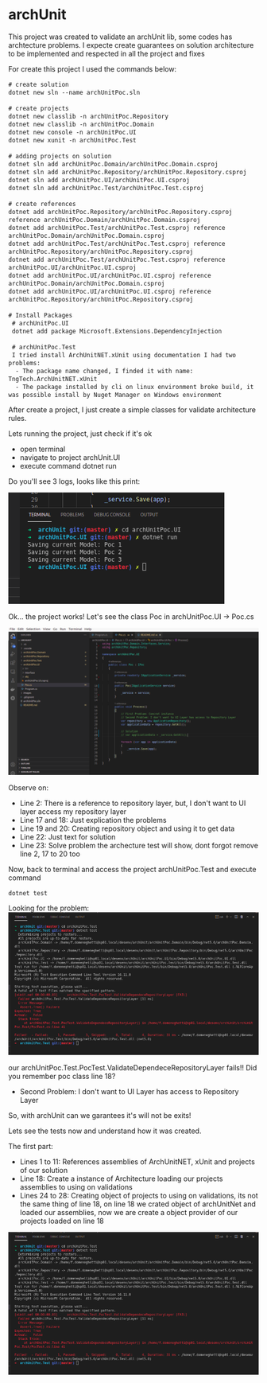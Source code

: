 # archUnit
This project was created to validate an archUnit lib, some codes has archtecture problems.
I expecte create guarantees on solution architecture to be implemented and respected in all the project and fixes

For create this project I used the commands below:
```
# create solution
dotnet new sln --name archUnitPoc.sln 

# create projects
dotnet new classlib -n archUnitPoc.Repository
dotnet new classlib -n archUnitPoc.Domain  
dotnet new console -n archUnitPoc.UI 
dotnet new xunit -n archUnitPoc.Test 

# adding projects on solution
dotnet sln add archUnitPoc.Domain/archUnitPoc.Domain.csproj   
dotnet sln add archUnitPoc.Repository/archUnitPoc.Repository.csproj
dotnet sln add archUnitPoc.UI/archUnitPoc.UI.csproj
dotnet sln add archUnitPoc.Test/archUnitPoc.Test.csproj

# create references
dotnet add archUnitPoc.Repository/archUnitPoc.Repository.csproj reference archUnitPoc.Domain/archUnitPoc.Domain.csproj
dotnet add archUnitPoc.Test/archUnitPoc.Test.csproj reference archUnitPoc.Domain/archUnitPoc.Domain.csproj
dotnet add archUnitPoc.Test/archUnitPoc.Test.csproj reference archUnitPoc.Repository/archUnitPoc.Repository.csproj
dotnet add archUnitPoc.Test/archUnitPoc.Test.csproj reference archUnitPoc.UI/archUnitPoc.UI.csproj       
dotnet add archUnitPoc.UI/archUnitPoc.UI.csproj reference archUnitPoc.Domain/archUnitPoc.Domain.csproj        
dotnet add archUnitPoc.UI/archUnitPoc.UI.csproj reference archUnitPoc.Repository/archUnitPoc.Repository.csproj

# Install Packages
 # archUnitPoc.UI
 dotnet add package Microsoft.Extensions.DependencyInjection

 # archUnitPoc.Test
 I tried install ArchUnitNET.xUnit using documentation I had two problems:
  - The package name changed, I finded it with name: TngTech.ArchUnitNET.xUnit 
  - The package installed by cli on linux environment broke build, it was possible install by Nuget Manager on Windows environment
```
After create a project, I just create a simple classes for validate architecture rules.

Lets running the project, just check if it's ok
- open terminal
- navigate to project archUnit.UI
- execute command dotnet run

Do you'll see 3 logs, looks like this print:

![Result Test Project Running](images/runningProject.png)

Ok... the project works! 
Let's see the class Poc in archUnitPoc.UI -> Poc.cs

![Poc Class](images/PocClass.png)

Observe on:
- Line 2: There is a reference to repository layer, but, I don't want to UI layer access my repository layer
- Line 17 and 18: Just explication the problems
- Line 19 and 20: Creating repository object and using it to get data
- Line 22: Just text for solution
- Line 23: Solve problem the archecture test will show, dont forgot remove line 2, 17 to 20 too

Now, back to terminal and access the project archUnitPoc.Test and execute command 
```
dotnet test
```

Looking for the problem:
![](images/UnitTestFail.png)

our archUnitPoc.Test.PocTest.ValidateDependeceRepositoryLayer fails!!
Did you remember poc class line 18?

- Second Problem: I don't want to UI Layer has access to Repository Layer

So, with archUnit can we garantees it's will not be exits!

Lets see the tests now and understand how it was created.

The first part:
- Lines 1 to 11: References assemblies of ArchUnitNET, xUnit and projects of our solution
- Line 18: Create a instance of Architecture loading our projects assemblies to using on validations
- Lines 24 to 28: Creating object of projects to using on validations, its not the same thing of line 18, on line 18 we crated object of archUnitNet and loaded our assemblies, now we are create a object provider of our projects loaded on line 18

![](images/UnitTestFail.png)